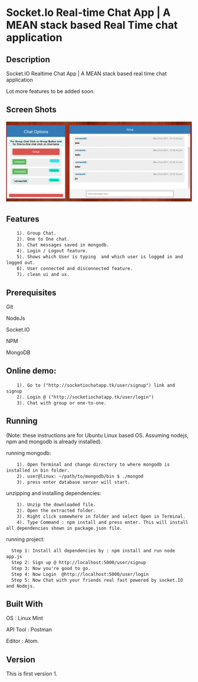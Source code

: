 # Socket.Io Real-time Chat App | A MEAN stack based Real Time chat application


## Description
Socket.IO Realtime Chat App | A MEAN stack based real time chat application

Lot more features to be added soon.

## Screen Shots

![Screen Shots](./chat.gif?raw=true "Socket.Io Reatltime Chat App")

## Features

```
    1). Group Chat. 
    2). One to One chat.
    3). Chat messages saved in mongodb.
    4). Login / Logout feature.
    5). Shows which User is typing  and which user is logged in and logged out.
    6). User connected and disconnected feature.
    7). clean ui and ux.
 ```

## Prerequisites

Git

NodeJs

Socket.IO

NPM

MongoDB

## Online demo: 
```
    1). Go to ("http://socketiochatapp.tk/user/signup") link and signup
    2). Login @ ("http://socketiochatapp.tk/user/login")
    3). Chat with group or one-to-one.
```

## Running

(Note: these instructions are for Ubuntu Linux based OS. Assuming nodejs, npm and mongodb is already installed).

  running mongodb:
```
    1). Open Terminal and change directory to where mongodb is installed in bin folder.
    2). user@linux: ~/path/to/mongodb/bin $ ./mongod 
    3). press enter database server will start.
```
  unzipping and installing dependencies:
```
    1). Unzip the downloaded file.
    2). Open the extracted folder.
    3). Right click somewhere in folder and select Open in Terminal.
    4). Type Command : npm install and press enter. This will install all dependencies shown in package.json file.
```
  running project:
```
  Step 1: Install all dependencies by : npm install and run node app.js
  Step 2: Sign up @ http://localhost:5000/user/signup
  Step 3: Now you're good to go.
  Step 4: Now Login  @http://localhost:5000/user/login
  Step 5: Now Chat with your friends real fast powered by socket.IO and Nodejs.

```
## Built With

OS : Linux Mint

API Tool : Postman

Editor : Atom.

## Version

This is first version 1.
